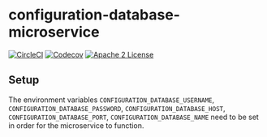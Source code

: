 # configuration-database-microservice
[![CircleCI](https://img.shields.io/circleci/project/byuoitav/configuration-database-microservice.svg)](https://circleci.com/gh/byuoitav/configuration-database-microservice) [![Codecov](https://img.shields.io/codecov/c/github/byuoitav/configuration-database-microservice.svg)](https://codecov.io/gh/byuoitav/configuration-database-microservice) [![Apache 2 License](https://img.shields.io/hexpm/l/plug.svg)](https://raw.githubusercontent.com/byuoitav/configuration-database-microservice/master/LICENSE)

## Setup
The environment variables `CONFIGURATION_DATABASE_USERNAME`, `CONFIGURATION_DATABASE_PASSWORD`, `CONFIGURATION_DATABASE_HOST`, `CONFIGURATION_DATABASE_PORT`, `CONFIGURATION_DATABASE_NAME` need to be set in order for the microservice to function.
